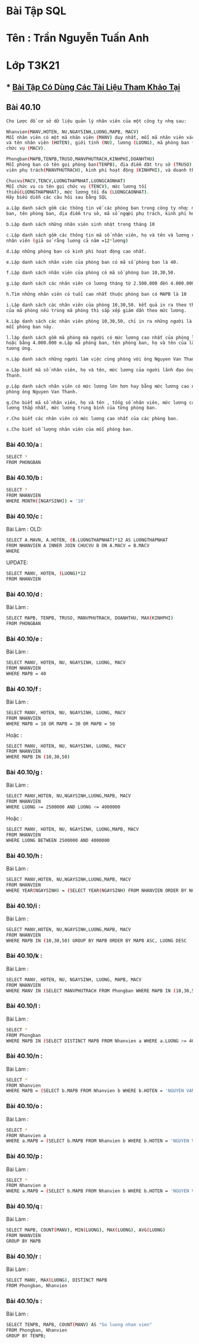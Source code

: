 # Bài Tập SQL
# Tên : Trần Nguyễn Tuấn Anh
# Lớp T3K21
## * [**Bài Tập Có Dùng Các Tài Liệu Tham Khảo Tại**](https://www.w3schools.com/sql/)

## Bài 40.10
```bash
Cho Lược đồ cơ sở dữ liệu quản lý nhân viên của một công ty nhƣ sau:

Nhanvien(MANV,HOTEN, NU,NGAYSINH,LUONG,MAPB, MACV)
Mỗi nhân viên có một mã nhân viên (MANV) duy nhất, mỗi mã nhân viên xác định họ
và tên nhân viên (HOTEN), giới tính (NU), lương (LUONG), mã phòng ban (MAPB), mã
chức vụ (MACV).

Phongban(MAPB,TENPB,TRUSO,MANVPHUTRACH,KINHPHI,DOANHTHU)
Mỗi phòng ban có tên gọi phòng ban(TENPB), địa điểm đặt trụ sở (TRUSO), mã nhân
viên phụ trách(MANVPHUTRACH), kinh phí hoạt động (KINHPHI), và doanh thu(DOANHTHU)

Chucvu(MACV,TENCV,LUONGTHAPNHAT,LUONGCAONHAT)
Mỗi chức vụ co tên gọi chức vụ (TENCV), mức lương tối
thiểu(LUONGTHAPNHAT), mức lương tối đa (LUONGCAONHAT).
Hãy biểu diễn các câu hỏi sau bằng SQL

a.Lập danh sách gồm các thông tin về các phòng ban trong công ty nhƣ: mã số phòng
ban, tên phòng ban, địa điểm trụ sở, mã số ngƣời phụ trách, kinh phí hoạt động, doanh thu.

b.Lập danh sách những nhân viên sinh nhật trong tháng 10

c.Lập danh sách gồm các thông tin mã số nhân viên, họ và tên và lương cả năm của các
nhân viên (giả sử rằng luơng cả năm =12*lương)

d.Lập những phòng ban có kinh phí hoạt động cao nhất.

e.Lập danh sách nhân viên của phòng ban có mã số phòng ban là 40.

f.Lập danh sách nhân viên của phòng có mã số phòng ban 10,30,50.

g.Lập danh sách các nhân viên có lương tháng từ 2.500.000 đến 4.000.000

h.Tìm những nhân viên có tuổi cao nhất thuộc phòng ban có MAPB là 10

i.Lập danh sách các nhân viên của phòng 10,30,50. kết quả in ra theo thứ tự tăng dần
của mã phòng nếu trùng mã phòng thì sắp xếp giảm dần theo mức lương.

k.Lập danh sách các nhân viên phòng 10,30,50, chỉ in ra những người là lãnh đạo của
mỗi phòng ban này.

l.lập danh sách gồm mã phòng mà người có mức lương cao nhất của phòng lớn hơn
hoặc bằng 4.000.000 m.Lập mã phòng ban, tên phòng ban, họ và tên của lãnh đạo phòng
tương ứng.

n.Lập danh sách những người làm việc cùng phòng với ông Nguyen Van Thanh

o.Lập biết mã số nhân viên, họ và tên, mức lương của người lãnh đạo ông Nguyen Van
Thanh. 

p.Lập danh sách nhân viên có mức lương lớn hơn hay bằng mức lương cao nhất của
phòng ông Nguyen Van Thanh.

q.Cho biết mã số nhân viên, họ và tên , tổng số nhân viên, mức lương cao nhất, mức
lương thấp nhất, mức lương trung bình của từng phòng ban.

r.Cho biết các nhân viên có mức lương cao nhất của các phòng ban.

s.Cho biết số lượng nhân viên của mỗi phòng ban.
```
### Bài 40.10/a :
```bash
SELECT *
FROM PHONGBAN
```

### Bài 40.10/b :
```bash
SELECT *
FROM NHANVIEN
WHERE MONTH([NGAYSINH]) = '10'
```

### Bài 40.10/c :
Bài Làm :
OLD:
```bash
SELECT A.MAVN, A.HOTEN, (B.LUONGTHAPNHAT)*12 AS LUONGTHAPNHAT
FROM NHANVIEN A INNER JOIN CHUCVU B ON A.MACV = B.MACV
WHERE 
```
UPDATE:
```bash
SELECT MANV, HOTEN, (LUONG)*12
FROM NHANVIEN
```
### Bài 40.10/d :
Bài Làm :
```bash
SELECT MAPB, TENPB, TRUSO, MANVPHUTRACH, DOANHTHU, MAX(KINHPHI)
FROM PHONGBAN
```

### Bài 40.10/e :
Bài Làm :
```bash
SELECT MANV, HOTEN, NU, NGAYSINH, LUONG, MACV
FROM NHANVIEN 
WHERE MAPB = 40
```

### Bài 40.10/f :
Bài Làm :
```bash
SELECT MANV, HOTEN, NU, NGAYSINH, LUONG, MACV
FROM NHANVIEN 
WHERE MAPB = 10 OR MAPB = 30 OR MAPB = 50
```
Hoặc :
```bash
SELECT MANV, HOTEN, NU, NGAYSINH, LUONG, MACV
FROM NHANVIEN 
WHERE MAPB IN (10,30,50)
```

### Bài 40.10/g :
Bài Làm :
```bash
SELECT MANV,HOTEN, NU,NGAYSINH,LUONG,MAPB, MACV
FROM NHANVIEN
WHERE LUONG >= 2500000 AND LUONG <= 4000000
```
Hoặc :
```bash
SELECT MANV, HOTEN, NU, NGAYSINH, LUONG,MAPB, MACV 
FROM NHANVIEN 
WHERE LUONG BETWEEN 2500000 AND 4000000
```

### Bài 40.10/h :
Bài Làm :
```bash
SELECT MANV,HOTEN, NU,NGAYSINH,LUONG,MAPB, MACV 
FROM NHANVIEN 
WHERE YEAR(NGAYSINH) = (SELECT YEAR(NGAYSINH) FROM NHANVIEN ORDER BY NGAYSINH ASC LIMIT 1) AND MAPB = 10
```

### Bài 40.10/i :
Bài Làm :
```bash
SELECT MANV,HOTEN, NU,NGAYSINH,LUONG,MAPB, MACV
FROM NHANVIEN
WHERE MAPB IN (10,30,50) GROUP BY MAPB ORDER BY MAPB ASC, LUONG DESC
```

### Bài 40.10/k :
Bài Làm :
```bash
SELECT MANV, HOTEN, NU, NGAYSINH, LUONG, MAPB, MACV 
FROM NHANVIEN
WHERE MANV IN (SELECT MANVPHUTRACH FROM Phongban WHERE MAPB IN (10,30,50))
```

### Bài 40.10/l :
Bài Làm :
```bash
SELECT *
FROM Phongban 
WHERE MAPB IN (SELECT DISTINCT MAPB FROM Nhanvien a WHERE a.LUONG >= 4000000)
```

### Bài 40.10/n :
Bài Làm :
```bash
SELECT *
FROM Nhanvien 
WHERE MAPB = (SELECT b.MAPB FROM Nhanvien b WHERE b.HOTEN = 'NGUYEN VAN THANH')
```

### Bài 40.10/o :
Bài Làm :
```bash
SELECT * 
FROM Nhanvien a 
WHERE a.MAPB = (SELECT b.MAPB FROM Nhanvien b WHERE b.HOTEN = 'NGUYEN VAN THANH') AND a.MANV = (SELECT b.MANVPHUTRACH FROM Phongban b WHERE b.MAPB = a.MAPB)
```

### Bài 40.10/p :
Bài Làm :
```bash
SELECT * 
FROM Nhanvien a 
WHERE a.MAPB = (SELECT b.MAPB FROM Nhanvien b WHERE b.HOTEN = 'NGUYEN VAN THANH') AND a.LUONG = (SELECT b.LUONGCAONHAT FROM Phongban b WHERE b.MAPB = a.MAPB)
```

### Bài 40.10/q :
Bài Làm :
```bash
SELECT MAPB, COUNT(MANV), MIN(LUONG), MAX(LUONG), AVG(LUONG)
FROM NHANVIEN
GROUP BY MAPB
```

### Bài 40.10/r :
Bài Làm :
```bash
SELECT MANV, MAX(LUONG), DISTINCT MAPB
FROM Phongban, Nhanvien
```

### Bài 40.10/s :
Bài Làm :
```bash
SELECT TENPB, MAPB, COUNT(MANV) AS "So luong nhan vien"
FROM Phongban, Nhanvien
GROUP BY TENPB;
```
